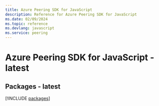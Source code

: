 ```yaml
---
title: Azure Peering SDK for JavaScript
description: Reference for Azure Peering SDK for JavaScript
ms.date: 02/09/2024
ms.topic: reference
ms.devlang: javascript
ms.service: peering
---
```

# Azure Peering SDK for JavaScript - latest
## Packages - latest
[!INCLUDE [packages](peering-index.md)]